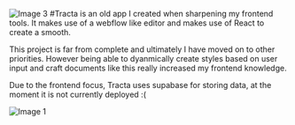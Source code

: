 ![Image 3](https://i.ibb.co/b3vyq7b/image3.png)
#Tracta is an old app I created when sharpening my frontend tools.
It makes use of a webflow like editor and makes use of React to create a smooth.

This project is far from complete and ultimately I have moved on to other priorities.
However being able to dyanmically create styles based on user input and craft documents like this really increased my frontend knowledge.

Due to the frontend focus, Tracta uses supabase for storing data, at the moment it is not currently deployed :(

![Image 1](https://i.ibb.co/d5dJKFN/image1.png)
